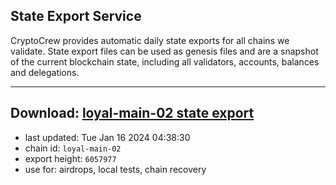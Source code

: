 ## State Export Service
CryptoCrew provides automatic daily state exports for all chains we validate. State export files can be used as genesis files and are a snapshot of the current blockchain state, including all validators, accounts, balances and delegations.

---
**Download: [loyal-main-02 state export](https://dl.ccvalidators.com/SERVICE/loyal/loyal-main-02_export_6057977.json)**
---

- last updated: Tue Jan 16 2024 04:38:30
- chain id: `loyal-main-02`
- export height: `6057977`
- use for: airdrops, local tests, chain recovery
